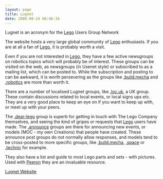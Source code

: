 ```yaml
---
layout: page
title: Lugnet
date: 2006-08-24 08:46:34
---
```

<p>Lugnet is an acronym for the <a class="wiki" href="/wiki/lego.html" title="The best known construction toy">Lego</a> Users Group Network
</p>
<p>The website hosts a very large global community of <a class="wiki" href="/wiki/lego.html" title="The best known construction toy">Lego</a> enthusiasts.  If you are at all a fan of <a class="wiki" href="/wiki/lego.html" title="The best known construction toy">Lego</a>, it is probably worth a visit.
</p>
<p>Even if you are not interested in <a class="wiki" href="/wiki/lego.html" title="The best known construction toy">Lego</a>, they have a few active newsgroups on robotics topics which will probably be of interest. These groups can be visited on the web, as newsgroups (in Usenet style) or subscribed to as a mailing list, which can be posted to. While the subscription and posting to can be awkward, it is worth persevering as the groups like <a  href="http://news.lugnet.com/build/mecha" rel="external" target="_blank">.build.mecha</a> and <a  href="http://news.lugnet.com/robotics" rel="external" target="_blank">.robotics</a> are more than worth it.
</p>
<p>There are a number of localised Lugnet groups, like <a  href="http://news.lugnet.com/loc/uk" rel="external" target="_blank">.loc.uk</a>, a UK group. These contain discussions related to local events, or local signs ups etc. They are a very good place to keep an eye on if you want to keep up with, or meet up with your peers.
</p>
<p>The <a  href="http://news.lugnet.com/dear-lego" rel="external" target="_blank">.dear-lego</a> group is superb for getting in touch with The Lego Company themselves, and seeing the kind of gripes or requests that <a class="wiki" href="/wiki/lego.html" title="The best known construction toy">Lego</a> users have made. The <a  href="http://news.lugnet.com/announce" rel="external" target="_blank">.announce</a> groups are there for announcing new events, or models (MOC - my own Creations) that people have created. These announce post groups do not normally allow responses, and models tend to be cross-posted to more specific groups, like <a  href="http://news.lugnet.com/build/mecha" rel="external" target="_blank">.build.mecha</a>, <a  href="http://news.lugnet.com/space" rel="external" target="_blank">.space</a> or <a  href="http://news.lugent.com/technic" rel="external" target="_blank">.technic</a> for example.
</p>
<p>They also have a list and guide to most Lego parts and sets - with pictures.  Used with <a class="wiki" href="/wiki/peeron.html" title="Online database of Lego Sets and Parts">Peeron</a> they are an invaluable resource.
</p>

<a href="https://lugnet.com" rel="external" target="_blank">Lugnet Website</a>
